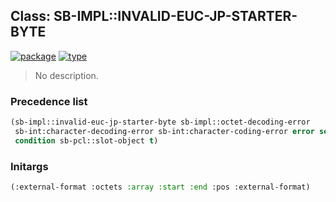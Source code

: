 ## Class: SB-IMPL::INVALID-EUC-JP-STARTER-BYTE
[![package](https://img.shields.io/badge/Package-SB--IMPL-5f9ea0.svg?style=social&colorA=999999)](../) [![type](https://img.shields.io/badge/Type-Class-5f9ea0.svg?style=social&colorA=999999)](../#class) 

> No description.

### Precedence list
```cl
(sb-impl::invalid-euc-jp-starter-byte sb-impl::octet-decoding-error
 sb-int:character-decoding-error sb-int:character-coding-error error serious-condition
 condition sb-pcl::slot-object t)
```
### Initargs
```cl
(:external-format :octets :array :start :end :pos :external-format)
```
